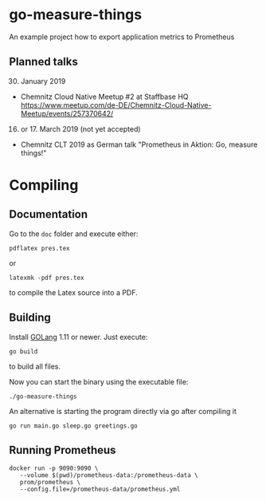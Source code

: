 # go-measure-things
An example project how to export application metrics to Prometheus


## Planned talks

30. January 2019 
- Chemnitz Cloud Native Meetup #2 at Staffbase HQ https://www.meetup.com/de-DE/Chemnitz-Cloud-Native-Meetup/events/257370642/

16. or 17. March 2019 (not yet accepted)
- Chemnitz CLT 2019 as German talk "Prometheus in Aktion: Go, measure things!" 


# Compiling

## Documentation

Go to the `doc` folder and execute either:

```
pdflatex pres.tex
```
or 

```
latexmk -pdf pres.tex
```

to compile the Latex source into a PDF.


## Building

Install [GOLang](https://golang.org/doc/install) 1.11 or newer.
Just execute:

```
go build
```

to build all files.

Now you can start the binary using the executable file: 
```
./go-measure-things
```

An alternative is starting the program directly via go after compiling it
```
go run main.go sleep.go greetings.go
```


## Running Prometheus

```
docker run -p 9090:9090 \
   --volume $(pwd)/prometheus-data:/prometheus-data \
   prom/prometheus \
   --config.file=/prometheus-data/prometheus.yml

```